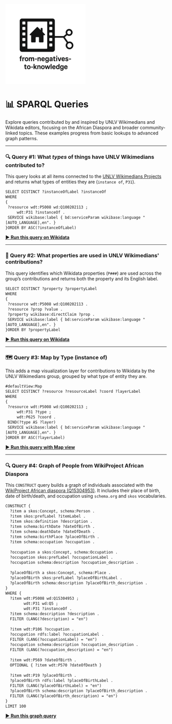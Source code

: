 <p align="left">
  <a href="https://darnellemelvin.github.io/from-negatives-to-knowledge">
    <img src="assets/images/negative2nodeInverse_logo.png" alt="Home" style="height: 250px;">
  </a>
</p>

<link rel="stylesheet" href="style.css">

# 📊 SPARQL Queries

Explore queries contributed by and inspired by UNLV Wikimedians and Wikidata editors, focusing on the African Diaspora and broader community-linked topics. These examples progress from basic lookups to advanced graph patterns.

---

### 🔍 Query #1: What *types* of things have UNLV Wikimedians contributed to?

This query looks at all items connected to the [UNLV Wikimedians Projects](https://www.wikidata.org/wiki/Q100202113) and returns what types of entities they are (`instance of`, `P31`).

```sparql
SELECT DISTINCT ?instanceOfLabel ?instanceOf
WHERE
{
 ?resource wdt:P5008 wd:Q100202113 ;
     wdt:P31 ?instanceOf .
 SERVICE wikibase:label { bd:serviceParam wikibase:language "[AUTO_LANGUAGE],en". }
}ORDER BY ASC(?instanceOfLabel)

```

<strong><a href="https://query.wikidata.org/#SELECT%20DISTINCT%20%3FinstanceOfLabel%20%3FinstanceOf%0AWHERE%20%7B%0A%20%20%3Fresource%20wdt%3AP5008%20wd%3AQ100202113%20%3B%0A%20%20%20%20%20%20%20%20wdt%3AP31%20%3FinstanceOf%20.%0A%20%20SERVICE%20wikibase%3Alabel%20%7B%20bd%3AserviceParam%20wikibase%3Alanguage%20%22%5BAUTO_LANGUAGE%5D%2Cen%22.%20%7D%0A%7D%0AORDER%20BY%20ASC(%3FinstanceOfLabel)" target="_blank">▶️ Run this query on Wikidata</a></strong>

---

### 🧮 Query #2: What properties are used in UNLV Wikimedians' contributions?

This query identifies which Wikidata properties (`P###`) are used across the group’s contributions and returns both the property and its English label.

```sparql
SELECT DISTINCT ?property ?propertyLabel
WHERE
{
 ?resource wdt:P5008 wd:Q100202113 .
 ?resource ?prop ?value .
 ?property wikibase:directClaim ?prop .
 SERVICE wikibase:label { bd:serviceParam wikibase:language "[AUTO_LANGUAGE],en". }
}ORDER BY ?propertyLabel

```
<strong><a href="https://query.wikidata.org/#SELECT%20DISTINCT%20%3Fproperty%20%3FpropertyLabel%0AWHERE%20%7B%0A%20%20%3Fitem%20wdt%3AP5008%20wd%3AQ100202113%20.%0A%20%20%3Fitem%20%3Fprop%20%3Fvalue%20.%0A%20%20%3Fproperty%20wikibase%3AdirectClaim%20%3Fprop%20.%0A%20%20SERVICE%20wikibase%3Alabel%20%7B%20bd%3AserviceParam%20wikibase%3Alanguage%20%22%5BAUTO_LANGUAGE%5D%2Cen%22.%20%7D%0A%7D%0AORDER%20BY%20%3FpropertyLabel" target="_blank" rel="noopener noreferrer">▶️ Run this query on Wikidata</a></strong>

---

### 🗺️ Query #3: Map by Type (instance of)
This adds a map visualization layer for contributions to Wikidata by the UNLV Wikimedians group, grouped by what type of entity they are.  

```sparql
#defaultView:Map
SELECT DISTINCT ?resource ?resourceLabel ?coord ?layerLabel
WHERE
{
 ?resource wdt:P5008 wd:Q100202113 ;
     wdt:P31 ?type ;
     wdt:P625 ?coord .
 BIND(?type AS ?layer)
 SERVICE wikibase:label { bd:serviceParam wikibase:language "[AUTO_LANGUAGE],en". }
}ORDER BY ASC(?layerLabel)
```

<strong><a href="https://query.wikidata.org/#SELECT%20DISTINCT%20%3Fitem%20%3FitemLabel%20%3Fcoord%20%3FtypeLabel%0AWHERE%20%7B%0A%20%20%3Fitem%20wdt%3AP5008%20wd%3AQ100202113%20%3B%0A%20%20%20%20%20%20%20%20wdt%3AP31%20%3Ftype%20%3B%0A%20%20%20%20%20%20%20%20wdt%3AP625%20%3Fcoord%20.%0A%20%20SERVICE%20wikibase%3Alabel%20%7B%20bd%3AserviceParam%20wikibase%3Alanguage%20%22%5BAUTO_LANGUAGE%5D%2Cen%22%20%7D%0A%7D" target="_blank" rel="noopener noreferrer">▶️ Run this query with Map view</a></strong>

---

### 🔍 Query #4: Graph of People from WikiProject African Diaspora

This `CONSTRUCT` query builds a graph of individuals associated with the [WikiProject African diaspora (Q15304953)](https://www.wikidata.org/wiki/Q15304953). It includes their place of birth, date of birth/death, and occupation using `schema.org` and `skos` vocabularies.

```sparql
CONSTRUCT {
  ?item a skos:Concept, schema:Person .
  ?item skos:prefLabel ?itemLabel .
  ?item skos:definition ?description .
  ?item schema:birthDate ?dateOfBirth .
  ?item schema:deathDate ?dateOfDeath .
  ?item schema:birthPlace ?placeOfBirth .
  ?item schema:occupation ?occupation .

  ?occupation a skos:Concept, schema:Occupation .
  ?occupation skos:prefLabel ?occupationLabel .
  ?occupation schema:description ?occupation_description .

  ?placeOfBirth a skos:Concept, schema:Place .
  ?placeOfBirth skos:prefLabel ?placeOfBirthLabel .
  ?placeOfBirth schema:description ?placeOfBirth_description .
}
WHERE {
  ?item wdt:P5008 wd:Q15304953 ;
        wdt:P31 wd:Q5 ;
        wdt:P31 ?instanceOf .
  ?item schema:description ?description .
  FILTER (LANG(?description) = "en")

  ?item wdt:P106 ?occupation .
  ?occupation rdfs:label ?occupationLabel .
  FILTER (LANG(?occupationLabel) = "en")
  ?occupation schema:description ?occupation_description .
  FILTER (LANG(?occupation_description) = "en")

  ?item wdt:P569 ?dateOfBirth .
  OPTIONAL { ?item wdt:P570 ?dateOfDeath }

  ?item wdt:P19 ?placeOfBirth .
  ?placeOfBirth rdfs:label ?placeOfBirthLabel .
  FILTER (LANG(?placeOfBirthLabel) = "en")
  ?placeOfBirth schema:description ?placeOfBirth_description .
  FILTER (LANG(?placeOfBirth_description) = "en")
}
LIMIT 100
```

<strong><a href="https://query.wikidata.org/#CONSTRUCT%20%7B%0A%20%20%3Fitem%20a%20skos%3AConcept%2Cschema%3APerson%20.%0A%20%20%3Fitem%20skos%3AprefLabel%20%3FitemLabel%20.%0A%20%20%3Fitem%20skos%3Adefinition%20%3Fdescription%20.%0A%20%20%3Fitem%20schema%3AbirthDate%20%3FdateOfBirth%20.%0A%20%20%3Fitem%20schema%3AdeathDate%20%3FdateOfDeath%20.%0A%20%20%3Fitem%20schema%3AbirthPlace%20%3FplaceOfBirth%20.%0A%20%20%3Fitem%20schema%3Aoccupation%20%3Foccupation%20.%0A%20%20%3Foccupation%20a%20skos%3AConcept%2Cschema%3AOccupation%20.%0A%20%20%3Foccupation%20skos%3AprefLabel%20%3FoccupationLabel%20.%0A%20%20%3Foccupation%20schema%3Adescription%20%3Foccupation_description%20.%0A%20%20%3FplaceOfBirth%20a%20skos%3AConcept%2Cschema%3APlace%20.%0A%20%20%3FplaceOfBirth%20skos%3AprefLabel%20%3FplaceOfBirthLabel%20.%0A%20%20%3FplaceOfBirth%20schema%3Adescription%20%3FplaceOfBirth_description%20.%0A%7D%0AWHERE%20%7B%0A%20%20%3Fitem%20wdt%3AP5008%20wd%3AQ15304953%20%3B%0A%20%20%20%20wdt%3AP31%20wd%3AQ5%20%3B%0A%20%20%20%20wdt%3AP31%20%3FinstanceOf%20.%0A%20%20%3Fitem%20schema%3Adescription%20%3Fdescription%20.%0A%20%20FILTER%20(LANG(%3Fdescription)%20%3D%20%22en%22)%0A%20%20%3Fitem%20wdt%3AP106%20%3Foccupation%20.%0A%20%20%3Foccupation%20rdfs%3Alabel%20%3FoccupationLabel%20.%0A%20%20FILTER%20(LANG(%3FoccupationLabel)%20%3D%20%22en%22)%0A%20%20%3Foccupation%20schema%3Adescription%20%3Foccupation_description%20.%0A%20%20FILTER%20(LANG(%3Foccupation_description)%20%3D%20%22en%22)%0A%20%20%3Fitem%20wdt%3AP569%20%3FdateOfBirth%20.%0A%20%20OPTIONAL%20%7B%3Fitem%20wdt%3AP570%20%3FdateOfDeath%7D%20.%0A%20%20%3Fitem%20wdt%3AP19%20%3FplaceOfBirth%20.%0A%20%20%3FplaceOfBirth%20rdfs%3Alabel%20%3FplaceOfBirthLabel%20.%0A%20%20FILTER%20(LANG(%3FplaceOfBirthLabel)%20%3D%20%22en%22)%0A%20%20%3FplaceOfBirth%20schema%3Adescription%20%3FplaceOfBirth_description%20.%0A%20%20FILTER%20(LANG(%3FplaceOfBirth_description)%20%3D%20%22en%22)%0A%7D%20LIMIT%20100" target="_blank">▶️ Run this graph query</a></strong>

